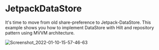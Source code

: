 # JetpackDataStore
It's time to move from old share-preference to Jetpack-DataStore.
This example shows you how to implement DataStore with Hilt and repository pattern using MVVM architecture.








![Screenshot_2022-01-10-15-57-46-63](https://user-images.githubusercontent.com/55230825/148755301-b1c63f15-7fd7-4bc7-8cb5-e735799bead4.jpg)
